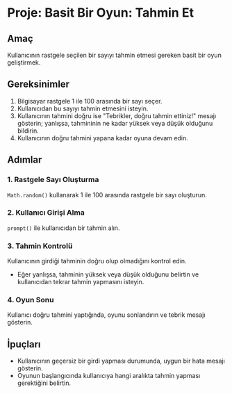 # Proje: Basit Bir Oyun: Tahmin Et

## Amaç
Kullanıcının rastgele seçilen bir sayıyı tahmin etmesi gereken basit bir oyun geliştirmek.

## Gereksinimler
1. Bilgisayar rastgele 1 ile 100 arasında bir sayı seçer.
2. Kullanıcıdan bu sayıyı tahmin etmesini isteyin.
3. Kullanıcının tahmini doğru ise "Tebrikler, doğru tahmin ettiniz!" mesajı gösterin; yanlışsa, tahmininin ne kadar yüksek veya düşük olduğunu bildirin.
4. Kullanıcının doğru tahmini yapana kadar oyuna devam edin.

## Adımlar

### 1. Rastgele Sayı Oluşturma
`Math.random()` kullanarak 1 ile 100 arasında rastgele bir sayı oluşturun.

### 2. Kullanıcı Girişi Alma
`prompt()` ile kullanıcıdan bir tahmin alın.

### 3. Tahmin Kontrolü
Kullanıcının girdiği tahminin doğru olup olmadığını kontrol edin.
- Eğer yanlışsa, tahminin yüksek veya düşük olduğunu belirtin ve kullanıcıdan tekrar tahmin yapmasını isteyin.

### 4. Oyun Sonu
Kullanıcı doğru tahmini yaptığında, oyunu sonlandırın ve tebrik mesajı gösterin.

## İpuçları
- Kullanıcının geçersiz bir girdi yapması durumunda, uygun bir hata mesajı gösterin.
- Oyunun başlangıcında kullanıcıya hangi aralıkta tahmin yapması gerektiğini belirtin.
